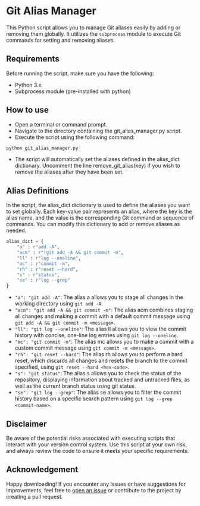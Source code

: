 
# Git Alias Manager

This Python script allows you to manage Git aliases easily by adding or removing them globally. It utilizes the `subprocess` module to execute Git commands for setting and removing aliases.


## Requirements

Before running the script, make sure you have the following:
- Python 3.x
- Subprocess module (pre-installed with python)




## How to use
- Open a terminal or command prompt.
- Navigate to the directory containing the git_alias_manager.py script.
- Execute the script using the following command:
```bash
python git_alias_manager.py
```
- The script will automatically set the aliases defined in the alias_dict dictionary. Uncomment the line remove_git_alias(key) if you wish to remove the aliases after they have been set.

## Alias Definitions

In the script, the alias_dict dictionary is used to define the aliases you want to set globally. Each key-value pair represents an alias, where the key is the alias name, and the value is the corresponding Git command or sequence of commands. You can modify this dictionary to add or remove aliases as needed.

```python
alias_dict = {
    "a" : r"add -A",
    "acm" : r"!git add -A && git commit -m",
    "ll" : r"log --oneline",  
    "mc" : r"commit -m",
    "rh" : r"reset --hard",
    "s" : r"status",
    "se" : r"log --grep"
}
```
- `"a": "git add -A"`: The alias a allows you to stage all changes in the working directory using `git add -A`.
- `"acm": "git add -A && git commit -m"`: The alias acm combines staging all changes and making a commit with a default commit message using `git add -A && git commit -m <message>`.
- `"ll": "git log --oneline"`: The alias ll allows you to view the commit history with concise, one-line log entries using `git log --oneline`.
- `"mc": "git commit -m"`: The alias mc allows you to make a commit with a custom commit message using `git commit -m <message>`.
- `"rh": "git reset --hard"`: The alias rh allows you to perform a hard reset, which discards all changes and resets the branch to the commit specified, using `git reset --hard <hex-code>`.
- `"s": "git status"`: The alias s allows you to check the status of the repository, displaying information about tracked and untracked files, as well as the current branch status using git status.
- `"se": "git log --grep"`: The alias se allows you to filter the commit history based on a specific search pattern using `git log --grep <commit-name>`.

## Disclaimer

Be aware of the potential risks associated with executing scripts that interact with your version control system. Use this script at your own risk, and always review the code to ensure it meets your specific requirements.

## Acknowledgement

Happy downloading! If you encounter any issues or have suggestions for improvements, feel free to [open an issue](https://github.com/phanitallapudi/Git-Alias-Manager/issues) or contribute to the project by creating a pull request.